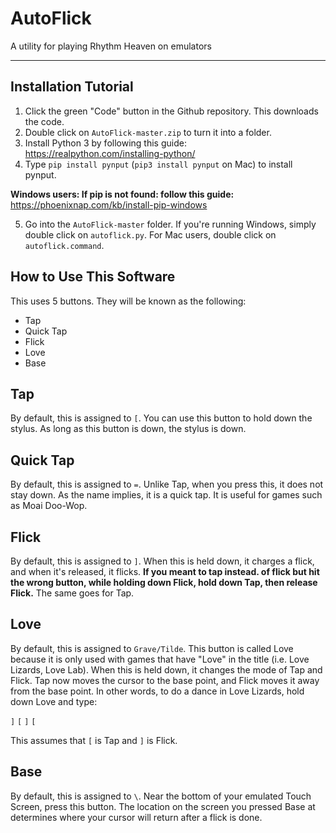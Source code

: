 # AutoFlick
A utility for playing Rhythm Heaven on emulators
<hr></hr>

## Installation Tutorial


1. Click the green "Code" button in the Github repository. This downloads the code.
2. Double click on `AutoFlick-master.zip` to turn it into a folder.
3. Install Python 3 by following this guide: https://realpython.com/installing-python/
4. Type `pip install pynput` (`pip3 install pynput` on Mac) to install pynput.

**Windows users: If pip is not found: follow this guide:** https://phoenixnap.com/kb/install-pip-windows

5. Go into the `AutoFlick-master` folder. If you're running Windows, simply double click on `autoflick.py`. For Mac users, double click on `autoflick.command`.


## How to Use This Software



This uses 5 buttons. They will be known as the following:

* Tap
* Quick Tap
* Flick
* Love
* Base

## Tap
By default, this is assigned to `[`. You can use this button to hold down the stylus. As long as this button is down, the stylus is down.

## Quick Tap
By default, this is assigned to `=`. Unlike Tap, when you press this, it does not stay down. As the name implies, it is a quick tap. It is useful for games such as Moai Doo-Wop.

## Flick
By default, this is assigned to `]`. When this is held down, it charges a flick, and when it's released, it flicks. **If you meant to tap instead. of flick but hit the wrong button, while holding down Flick, hold down Tap, then release Flick.** The same goes for Tap.

## Love
By default, this is assigned to `Grave/Tilde`. This button is called Love because it is only used with games that have "Love" in the title (i.e. Love Lizards, Love Lab). When this is held down, it changes the mode of Tap and Flick. Tap now moves the cursor to the base point, and Flick moves it away from the base point. In other words, to do a dance in Love Lizards, hold down Love and type: 

`]` `[` `]` `[`

This assumes that `[` is Tap and `]` is Flick.

## Base
By default, this is assigned to `\`. Near the bottom of your emulated Touch Screen, press this button. The location on the screen you pressed Base at determines where your cursor will return after a flick is done.
